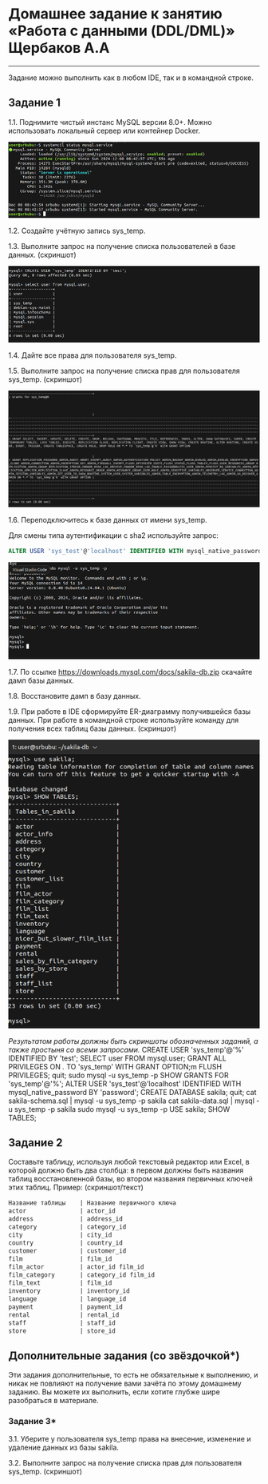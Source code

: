 # Домашнее задание к занятию «Работа с данными (DDL/DML)» Щербаков А.А

---

Задание можно выполнить как в любом IDE, так и в командной строке.

## Задание 1

1.1. Поднимите чистый инстанс MySQL версии 8.0+. Можно использовать локальный сервер или контейнер Docker.

![screen1](https://github.com/bosozu/homeworks/blob/main/12-02/images/1-1.png)

1.2. Создайте учётную запись sys_temp.

1.3. Выполните запрос на получение списка пользователей в базе данных. (скриншот)

![screen2](https://github.com/bosozu/homeworks/blob/main/12-02/images/1-3.png)

1.4. Дайте все права для пользователя sys_temp.

1.5. Выполните запрос на получение списка прав для пользователя sys_temp. (скриншот)

![screen2](https://github.com/bosozu/homeworks/blob/main/12-02/images/1-5.png)

1.6. Переподключитесь к базе данных от имени sys_temp.

Для смены типа аутентификации с sha2 используйте запрос:

```sql
ALTER USER 'sys_test'@'localhost' IDENTIFIED WITH mysql_native_password BY 'password';
```

![screen3](https://github.com/bosozu/homeworks/blob/main/12-02/images/1-6.png)

1.7. По ссылке <https://downloads.mysql.com/docs/sakila-db.zip> скачайте дамп базы данных.

1.8. Восстановите дамп в базу данных.

1.9. При работе в IDE сформируйте ER-диаграмму получившейся базы данных. При работе в командной строке используйте команду для получения всех таблиц базы данных. (скриншот)

![screen4](https://github.com/bosozu/homeworks/blob/main/12-02/images/1-9.png)

*Результатом работы должны быть скриншоты обозначенных заданий, а также простыня со всеми запросами.*
CREATE USER 'sys_temp'@'%' IDENTIFIED BY 'test';
SELECT user FROM mysql.user;
GRANT ALL PRIVILEGES ON *.* TO 'sys_temp' WITH GRANT OPTION;m
FLUSH PRIVILEGES;
quit;
sudo mysql -u sys_temp -p
SHOW GRANTS FOR 'sys_temp'@'%';
ALTER USER 'sys_test'@'localhost' IDENTIFIED WITH mysql_native_password BY 'password';
CREATE DATABASE sakila;
quit;
cat sakila-schema.sql | mysql -u sys_temp -p sakila
cat sakila-data.sql | mysql -u sys_temp -p sakila
sudo mysql -u sys_temp -p
USE sakila;
SHOW TABLES;

## Задание 2

Составьте таблицу, используя любой текстовый редактор или Excel, в которой должно быть два столбца: в первом должны быть названия таблиц восстановленной базы, во втором названия первичных ключей этих таблиц. Пример: (скриншот/текст)

```text
Название таблицы    | Название первичного ключа
actor               | actor_id
address             | address_id
category            | category_id
city                | city_id
country             | country_id
customer            | customer_id
film                | film_id
film_actor          | actor_id film_id
film_category       | category_id film_id
film_text           | film_id
inventory           | inventory_id    
language            | language_id
payment             | payment_id
rental              | rental_id
staff               | staff_id
store               | store_id
```

## Дополнительные задания (со звёздочкой*)

Эти задания дополнительные, то есть не обязательные к выполнению, и никак не повлияют на получение вами зачёта по этому домашнему заданию. Вы можете их выполнить, если хотите глубже шире разобраться в материале.

### Задание 3*

3.1. Уберите у пользователя sys_temp права на внесение, изменение и удаление данных из базы sakila.

3.2. Выполните запрос на получение списка прав для пользователя sys_temp. (скриншот)


